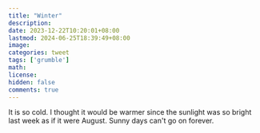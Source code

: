 ```yaml
---
title: "Winter"
description: 
date: 2023-12-22T10:20:01+08:00
lastmod: 2024-06-25T18:39:49+08:00
image: 
categories: tweet
tags: ['grumble']
math: 
license: 
hidden: false
comments: true
---
```


It is so cold. I thought it would be warmer since the sunlight was so bright last week as if it were August. Sunny days can't go on forever.


